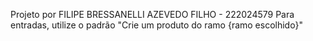 Projeto por FILIPE BRESSANELLI AZEVEDO FILHO - 222024579
Para entradas, utilize o padrão "Crie um produto do ramo {ramo escolhido}"
